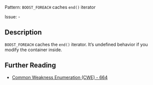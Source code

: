 Pattern: `BOOST_FOREACH` caches `end()` iterator

Issue: -

## Description

`BOOST_FOREACH` caches the `end()` iterator. It’s undefined behavior if you modify the container inside.

## Further Reading

* [Common Weakness Enumeration (CWE) - 664](https://cwe.mitre.org/data/definitions/664.html)